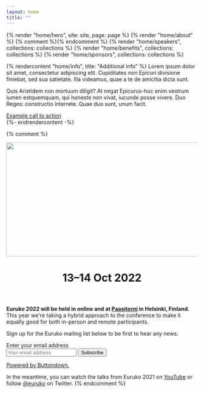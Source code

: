 ```yaml
---
layout: home
title: ""
---
```


{% render "home/hero", site: site, page: page %}
{% render "home/about" %}
{% comment %}{% endcomment %}
{% render "home/speakers", collections: collections %}
{% render "home/benefits", collections: collections %}
{% render "home/sponsors", collections: collections %}

{% rendercontent "home/info", title: "Additional info" %}
Lorem ipsum dolor sit amet, consectetur adipiscing elit. Cupiditates non Epicuri divisione finiebat, sed sua satietate. Illa videamus, quae a te de amicitia dicta sunt.

Quis Aristidem non mortuum diligit? At negat Epicurus-hoc enim vestrum lumen estquemquam, qui honeste non vivat, iucunde posse vivere. Duo Reges: constructio interrete. Quae duo sunt, unum facit.

<div>
  <a href="https://example.com" class="section__cta section__cta--teal">
    Example call to action
  </a>
</div>
{%- endrendercontent -%}

{% comment %}
<header>
  <div>
    <img width="1280" height="300" src="{% webpack_path images/euruko-glow.svg %}" alt="Euruko">
    <h1 class="neonText">13–14 Oct 2022</h1>
  </div>
</header>

<article>
  <div class="banner">
    <p>
      <strong>
        Euruko 2022 will be held in online and at
        <a href="https://www.paasitorni.fi/en/">Paasitorni</a> in Helsinki,
        Finland.
      </strong>
      This year we're taking a hybrid approach to the conference to make it
      equally good for both in-person and remote participants.
    </p>
    <p>Sign up for the Euruko mailing list below to be first to hear any news.</p>
  </div>

  <section>
    <form
      action="https://buttondown.email/api/emails/embed-subscribe/euruko"
      method="post"
      target="popupwindow"
      onsubmit="window.open('https://buttondown.email/euruko', 'popupwindow')"
      class="embeddable-buttondown-form"
    >
      <div>
        <label for="bd-email" class="form-title">Enter your email address</label>
      </div>
      <div class="form-inputs">
        <input type="email" name="email" id="bd-email" class="form-email" placeholder="Your email address" required />
        <input type="hidden" value="1" name="embed" />
        <input type="submit" value="Subscribe" class="form-submit" />
      </div>
      <p>
        <a href="https://buttondown.email" target="_blank" rel="nofollow noopener">Powered by Buttondown.</a>
      </p>
    </form>
  </section>
</article>

In the meantime, you can watch the talks from Euruko 2021 on [YouTube](https://www.youtube.com/euruko) or follow [@euruko](https://twitter.com/euruko) on Twitter.
{% endcomment %}
